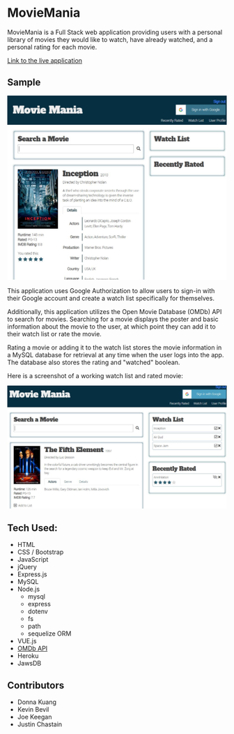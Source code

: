 # MovieMania

MovieMania is a Full Stack web application providing users with a personal library of movies they would like to watch, have already watched, and a personal rating for each movie.

[Link to the live application](https://ancient-bastion-34288.herokuapp.com/)

## Sample

![homepage](public/images/ss1.JPG)


This application uses Google Authorization to allow users to sign-in with their Google account and create a watch list specifically for themselves.

Additionally, this application utilizes the Open Movie Database (OMDb) API to search for movies. Searching for a movie displays the poster and basic information about the movie to the user, at which point they can add it to their watch list or rate the movie.

Rating a movie or adding it to the watch list stores the movie information in a MySQL database for retrieval at any time when the user logs into the app. The database also stores the rating and "watched" boolean.

Here is a screenshot of a working watch list and rated movie:

![homepage](public/images/ss2.JPG)


## Tech Used:

- HTML
- CSS / Bootstrap
- JavaScript
- jQuery
- Express.js
- MySQL
- Node.js
    - mysql
    - express
    - dotenv
    - fs
    - path
    - sequelize ORM
- VUE.js
- [OMDb API](http://www.omdbapi.com/)
- Heroku
- JawsDB

## Contributors

- Donna Kuang
- Kevin Bevil
- Joe Keegan
- Justin Chastain

